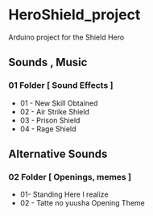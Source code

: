 # HeroShield_project
 Arduino project for the Shield Hero

## Sounds , Music
### 01 Folder [ Sound Effects ]
- 01 - New Skill Obtained
- 02 - Air Strike Shield
- 03 - Prison Shield
- 04 - Rage Shield

## Alternative Sounds 
### 02 Folder [ Openings, memes ]
- 01- Standing Here I realize
- 02 - Tatte no yuusha Opening Theme
